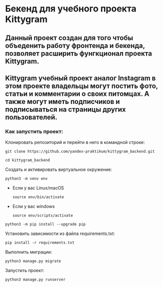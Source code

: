 # Бекенд для учебного проекта Kittygram
## Данный проект создан для того чтобы объеденить работу фронтенда и бекенда, позволяет расширить фунгкционал проекта Kittygram. 
## Kittygram учебный проект аналог Instagram в этом проекте владельцы могут постить фото, статьи и комментарии о своих питомцах. А также могут иметь подписчиков и подписываться на страницы других пользователей.

### Как запустить проект:
Клонировать репозиторий и перейти в него в командной строке:

```
git clone https://github.com/yandex-praktikum/kittygram_backend.git
```

```
cd kittygram_backend
```

Cоздать и активировать виртуальное окружение:

```
python3 -m venv env
```

* Если у вас Linux/macOS

    ```
    source env/bin/activate
    ```

* Если у вас windows

    ```
    source env/scripts/activate
    ```

```
python3 -m pip install --upgrade pip
```

Установить зависимости из файла requirements.txt:

```
pip install -r requirements.txt
```

Выполнить миграции:

```
python3 manage.py migrate
```

Запустить проект:

```
python3 manage.py runserver
```
